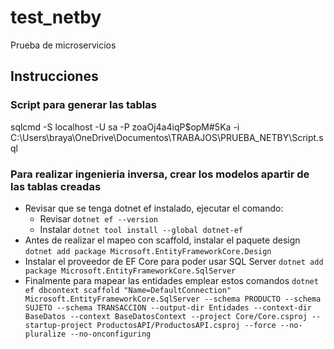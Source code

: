 # test_netby
Prueba de microservicios

## Instrucciones
### Script para generar las tablas
sqlcmd -S localhost -U sa -P zoaOj4a4iqP$opM#5Ka -i C:\Users\braya\OneDrive\Documentos\TRABAJOS\PRUEBA_NETBY\Script.sql

### Para realizar ingenieria inversa, crear los modelos apartir de las tablas creadas
- Revisar que se tenga dotnet ef instalado, ejecutar el comando:
	- Revisar
	`dotnet ef --version`
	- Instalar
	`dotnet tool install --global dotnet-ef`
- Antes de realizar el mapeo con scaffold, instalar el paquete design
	`dotnet add package Microsoft.EntityFrameworkCore.Design`
- Instalar el proveedor de EF Core para poder usar SQL Server
	`dotnet add package Microsoft.EntityFrameworkCore.SqlServer`
- Finalmente para mapear las entidades emplear estos comandos
	`dotnet ef dbcontext scaffold "Name=DefaultConnection" Microsoft.EntityFrameworkCore.SqlServer --schema PRODUCTO --schema SUJETO --schema TRANSACCION --output-dir Entidades --context-dir BaseDatos --context BaseDatosContext --project Core/Core.csproj --startup-project ProductosAPI/ProductosAPI.csproj --force --no-pluralize --no-onconfiguring`